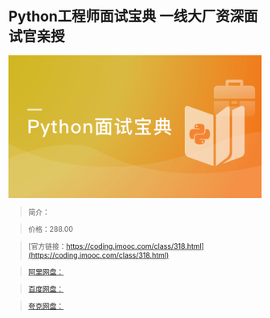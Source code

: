 # Python工程师面试宝典 一线大厂资深面试官亲授

![img](../../assets/5fce061109e4de8505400304.png)

> 简介：

> 价格：288.00

> [官方链接：https://coding.imooc.com/class/318.html](https://coding.imooc.com/class/318.html)

> [阿里网盘：]()

> [百度网盘：]()

> [夸克网盘：]()
